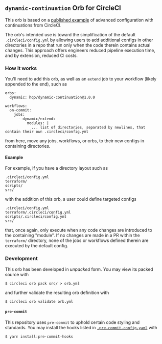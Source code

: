 ## `dynamic-continuation` Orb for CircleCI

This orb is based on a [published example](https://github.com/circle-makotom/circle-advanced-setup-workflow) of advanced configuration with continuations from CircleCI.

The orb's intended use is toward the simplification of the default `.circleci/config.yml` by allowing users to add additional configs in other directories in a repo that run only when the code therein contains actual changes. This approach offers engineers reduced pipeline execution time, and by extension, reduced CI costs.

### How it works

You'll need to add this orb, as well as an `extend` job to your workflow (likely appended to the end), such as

```
orbs:
  dynamic: hqo/dynamic-continuation@1.0.0

workflows:
  on-commit:
    jobs:
      - dynamic/extend:
          modules: |
            ... list of directories, separated by newlines, that contain their own .circleci/config.yml
```

from here, move any jobs, workflows, or orbs, to their new configs in containing directories.

#### Example

For example, if you have a directory layout such as

```
.circleci/config.yml
terraform/
scripts/
src/
```

with the addition of this orb, a user could define targeted configs

```
.circleci/config.yml
terraform/.circleci/config.yml
scripts/.circleci/config.yml
src/
```

that, once again, only execute when any code changes are introduced to the containing "module". If no changes are made in a PR within the `terraform/` directory, none of the jobs or workflows defined therein are executed by the default config.

### Development

This orb has been developed in _unpacked_ form. You may view its packed source with

```shell
$ circleci orb pack src/ > orb.yml
```

and further validate the resulting orb definition with

```shell
$ circleci orb validate orb.yml
```

#### `pre-commit`

This repository uses `pre-commit` to uphold certain code styling and standards. You may install the hooks listed in [`.pre-commit-config.yaml`](.pre-commit-config.yaml) with

```shell
$ yarn install:pre-commit-hooks
```
